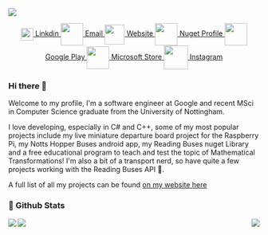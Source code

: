 
<a href="https://jonathanfoot.com/">
  <img align="center" src="https://jonathanfoot.com/assets/images/jonathanfoot.png" />
</a>

<p align="center">
  
  <a href="https://www.linkedin.com/in/jonathan-foot/">
    <img align="center" src="https://jonathanfoot.com/assets/images/linkdinblacklogo.png" width="25" />
    Linkdin
  </a>
  
 <a href="mailto:enquiries@jonathanfoot.com">
    <img align="center" src="https://jonathanfoot.com/assets/images/emailiconblack.png" width="45" />
      Email
  </a>
  
   <a href="https://jonathanfoot.com/">
    <img align="center" src="https://jonathanfoot.com/assets/images/linkicon.png" width="40" />
      Website
  </a>
  
   <a href="https://www.nuget.org/profiles/jfoot">
    <img align="center" src="https://jonathanfoot.com/assets/images/nuget.png" width="45" />
      Nuget Profile
  </a>
  
   <a href="https://play.google.com/store/apps/developer?id=Jonathan+Foot">
    <img align="center" src="https://jonathanfoot.com/assets/images/googlePlay.png" width="45" />
      Google Play 
  </a>
  
  <a href="https://apps.microsoft.com/store/search?hl=en-gb&gl=gb&publisher=Jonathan%20Foot">
    <img align="center" src="https://jonathanfoot.com/assets/images/winStoreblack.png" width="45" />
      Microsoft Store
  </a>
  
   <a href="https://www.instagram.com/jonathanfoot14/">
    <img align="center" src="https://jonathanfoot.com/assets/images/instagram.png" width="48" />
      Instagram
  </a>
</p>




### Hi there 👋
Welcome to my profile, I'm a software engineer at Google and recent MSci in Computer Science graduate from the University of Nottingham. 

I love developing, especially in C# and C++, some of my most popular projects include my live miniature departure board project for the Raspberry Pi, my Notts Hopper Buses android app, my Reading Buses nuget Library and a free educational program to teach and test the topic of Mathematical Transformations! I'm also a bit of a transport nerd, so have quite a few projects working with the Reading Buses API 🚌.

A full list of all my projects can be found [on my website here](https://jonathanfoot.com/Projects.html)







### 📄 Github Stats 

<p align="left">
    <img align="left" src="https://komarev.com/ghpvc/?username=jfoot&color=blue"/>
</p>

<img align="right" src="https://github-readme-stats.vercel.app/api/top-langs/?username=jfoot" />
<img align="left" src="https://github-readme-stats.vercel.app/api?username=jfoot&count_private=true" />




